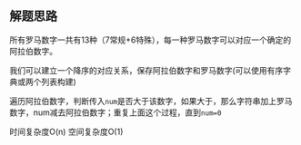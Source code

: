 ## 解题思路

所有罗马数字一共有13种（7常规+6特殊），每一种罗马数字可以对应一个确定的阿拉伯数字。

我们可以建立一个降序的对应关系，保存阿拉伯数字和罗马数字(可以使用有序字典或两个列表构建)

遍历阿拉伯数字，判断传入`num`是否大于该数字，如果大于，那么字符串加上罗马数字，num减去阿拉伯数字；重复上面这个过程，直到`num=0`

时间复杂度O(n) 空间复杂度O(1)
